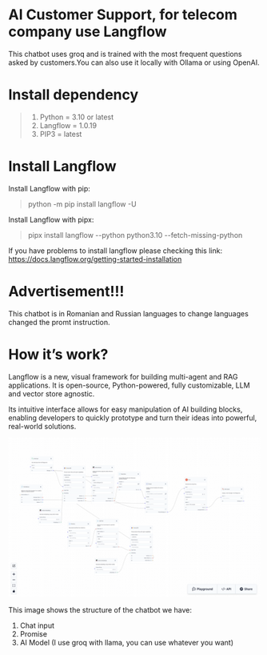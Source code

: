 # AI Customer Support, for telecom company use Langflow
This chatbot uses groq and is trained with the most frequent questions asked by customers.You can also use it locally with Ollama or using OpenAI.
# Install dependency
>1. Python = 3.10 or latest
>2. Langflow = 1.0.19
>3. PIP3 = latest

# Install Langflow
Install Langflow with pip:
>python -m pip install langflow -U

Install Langflow with pipx:
>pipx install langflow --python python3.10 --fetch-missing-python

If you have problems to install langflow please checking this link: https://docs.langflow.org/getting-started-installation

# Advertisement!!!
This chatbot is in Romanian and Russian languages to change languages changed the promt instruction.

# How it’s work?
Langflow is a new, visual framework for building multi-agent and RAG applications. It is open-source, Python-powered, fully customizable, LLM and vector store agnostic.

Its intuitive interface allows for easy manipulation of AI building blocks, enabling developers to quickly prototype and turn their ideas into powerful, real-world solutions.

![img](Img/img1.png)

This image shows the structure of the chatbot
we have:
1. Chat input
2. Promise
3. AI Model (I use groq with llama, you can use whatever you want)
